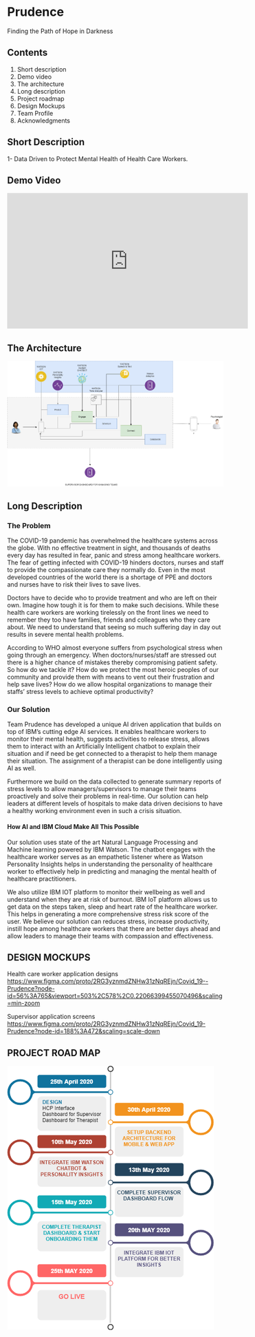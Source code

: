 # Prudence
Finding the Path of Hope in Darkness

## Contents

1. Short description
2. Demo video
3. The architecture
4. Long description
5. Project roadmap
6. Design Mockups
7. Team Profile
8. Acknowledgments

## Short Description
1- Data Driven to Protect  Mental Health of Health Care Workers.

## Demo Video

<iframe width="560" height="315" src="https://www.youtube.com/embed/kGOm35kHa_k" frameborder="0" allow="accelerometer; autoplay; encrypted-media; gyroscope; picture-in-picture" allowfullscreen></iframe>

 ## The Architecture

![architecture](images/architecture.png)




## Long Description

### The Problem
The COVID-19 pandemic has overwhelmed the healthcare systems across the globe. With no effective treatment in sight, and thousands of deaths every day has resulted in fear, panic and stress among healthcare workers. The fear of getting infected with COVID-19 hinders doctors, nurses and staff to provide the compassionate care they normally do. Even in the most developed countries of the world there is a shortage of PPE and doctors and nurses have to risk their lives to save lives. 

Doctors have to decide who to provide treatment and who are left on their own. Imagine how tough it is for them to make such decisions. While these health care workers are working tirelessly on the front lines we need to remember they too have families, friends and colleagues who they care about. We need to understand that seeing so much suffering day in day out results in severe mental health problems.

According to WHO almost everyone suffers from psychological stress when going through an emergency. When doctors/nurses/staff are stressed out there is  a higher chance of mistakes thereby compromising patient safety. So how do we tackle it? How do we protect the most heroic peoples of our community and provide them with means to vent out their frustration and help save lives?  How do we allow hospital organizations to manage their staffs’ stress levels to achieve optimal productivity?

### Our Solution

Team Prudence has developed a unique AI driven application that builds on top of IBM’s cutting edge AI services. It enables healthcare workers to monitor their mental health, suggests activities to release stress, allows them to  interact with an Artificially Intelligent chatbot to explain their situation and if need be get connected to a therapist to help them manage their situation. The assignment of a therapist can be done intelligently using AI as well. 

Furthermore we build on the data collected to generate summary reports of stress levels  to allow managers/supervisors to manage their teams proactively and solve their problems in real-time. Our solution can help leaders at different levels of hospitals to make data driven decisions to have a healthy working environment even in such a crisis situation.

#### How AI and IBM Cloud Make All This Possible
Our solution uses state of the art Natural Language Processing and Machine learning powered by IBM Watson. The chatbot engages with the healthcare worker serves as an empathetic listener where as Watson Personality Insights helps in understanding the personality of healthcare worker to effectively help in predicting and managing the mental health of healthcare practitioners. 

We also utilize IBM IOT platform to monitor their wellbeing as well and understand when they are at risk of burnout.  IBM IoT platform allows us to get data on the steps taken, sleep and heart rate  of the healthcare worker. This helps in generating a more comprehensive stress risk score of the user. We believe our solution can reduces stress, increase productivity, instill hope among healthcare  workers that there are better days ahead and allow leaders to manage their teams with compassion and effectiveness.

## DESIGN MOCKUPS

Health care worker application designs https://www.figma.com/proto/2RG3yznmdZNHw31zNqREjn/Covid_19--Prudence?node-id=56%3A765&viewport=503%2C578%2C0.22066399455070496&scaling=min-zoom

Supervisor application screens https://www.figma.com/proto/2RG3yznmdZNHw31zNqREjn/Covid_19-Prudence?node-id=188%3A472&scaling=scale-down


## PROJECT ROAD MAP

![RoadMap](images/roadmap.png)

